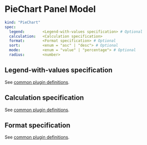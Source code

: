 # PieChart Panel Model

```yaml
kind: "PieChart"
spec:
  legend:        <Legend-with-values specification> # Optional
  calculation:   <Calculation specification>
  format:        <Format specification> # Optional
  sort:          <enum = "asc" | "desc"> # Optional
  mode:          <enum = "value" | "percentage"> # Optional
  radius:        <number>
```

## Legend-with-values specification

See [common plugin definitions](https://perses.dev/perses/docs/plugins/common/#legend-with-values-specification).

## Calculation specification

See [common plugin definitions](https://perses.dev/perses/docs/plugins/common/#calculation-specification).

## Format specification

See [common plugin definitions](https://perses.dev/perses/docs/plugins/common/#format-specification).
